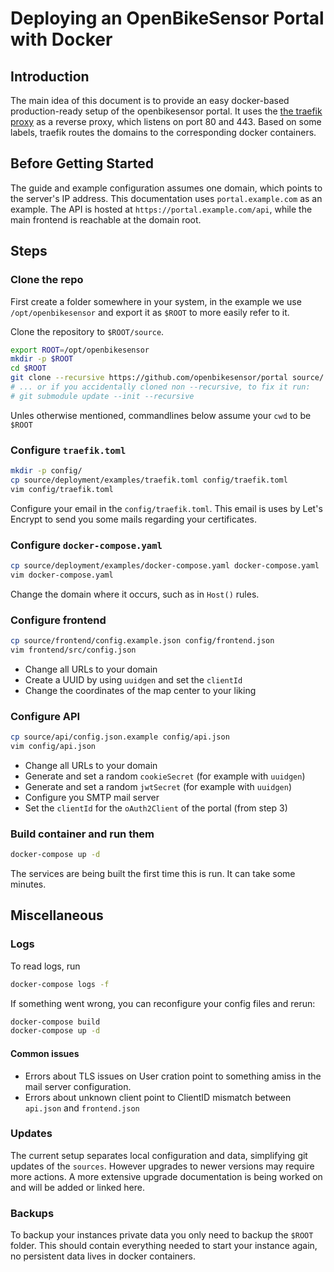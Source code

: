 # Deploying an OpenBikeSensor Portal with Docker

## Introduction

The main idea of this document is to provide an easy docker-based
production-ready setup of the openbikesensor portal.  It uses the [the traefik
proxy](https://doc.traefik.io/traefik/) as a reverse proxy, which listens
on port 80 and 443.  Based on some labels, traefik routes the domains to the
corresponding docker containers.

## Before Getting Started

The guide and example configuration assumes one domain, which points to the
server's IP address. This documentation uses `portal.example.com` as an
example. The API is hosted at `https://portal.example.com/api`, while the main
frontend is reachable at the domain root.

## Steps

### Clone the repo

First create a folder somewhere in your system, in the example we use 
`/opt/openbikesensor` and export it as `$ROOT` to more easily refer to it.

Clone the repository to `$ROOT/source`.

```bash
export ROOT=/opt/openbikesensor
mkdir -p $ROOT
cd $ROOT
git clone --recursive https://github.com/openbikesensor/portal source/
# ... or if you accidentally cloned non --recursive, to fix it run:
# git submodule update --init --recursive
```

Unles otherwise mentioned, commandlines below assume your `cwd` to be `$ROOT`

### Configure `traefik.toml`

```bash
mkdir -p config/
cp source/deployment/examples/traefik.toml config/traefik.toml
vim config/traefik.toml
```

Configure your email in the `config/traefik.toml`. This email is uses by
Let's Encrypt to send you some mails regarding your certificates.

### Configure `docker-compose.yaml`

```bash
cp source/deployment/examples/docker-compose.yaml docker-compose.yaml
vim docker-compose.yaml
```

Change the domain where it occurs, such as in `Host()` rules.

### Configure frontend

```bash
cp source/frontend/config.example.json config/frontend.json
vim frontend/src/config.json
```

* Change all URLs to your domain
* Create a UUID by using `uuidgen` and set the `clientId`
* Change the coordinates of the map center to your liking

### Configure API

```bash
cp source/api/config.json.example config/api.json
vim config/api.json
```

* Change all URLs to your domain
* Generate and set a random `cookieSecret` (for example with `uuidgen`)
* Generate and set a random `jwtSecret` (for example with `uuidgen`)
* Configure you SMTP mail server
* Set the `clientId` for the `oAuth2Client` of the portal (from step 3)

### Build container and run them

```bash
docker-compose up -d
```

The services are being built the first time this is run. It can take some
minutes.


## Miscellaneous

### Logs

To read logs, run

```bash
docker-compose logs -f
```

If something went wrong, you can reconfigure your config files and rerun:

```bash
docker-compose build
docker-compose up -d
```

#### Common issues
- Errors about TLS issues on User cration point to something amiss in the mail server configuration.
- Errors about unknown client point to ClientID mismatch between ``api.json`` and ``frontend.json``

### Updates

The current setup separates local configuration and data, simplifying git updates
of the `sources`. However upgrades to newer versions may require more actions.
A more extensive upgrade documentation is being worked on and will be added or
linked here.

### Backups

To backup your instances private data you only need to backup the ``$ROOT`` folder.
This should contain everything needed to start your instance again, no persistent
data lives in docker containers.
